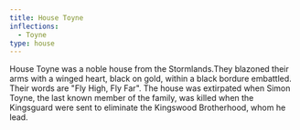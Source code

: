 ```yaml
---
title: House Toyne
inflections:
  - Toyne
type: house
---
```


 House Toyne was a noble house from the Stormlands.They blazoned their arms with a winged heart, black on gold, within a black bordure embattled. Their words are "Fly High, Fly Far". The house was extirpated when Simon Toyne, the last known member of the family, was killed when the Kingsguard were sent to eliminate the Kingswood Brotherhood, whom he lead.


